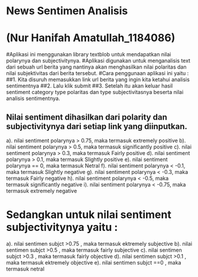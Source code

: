# News Sentimen Analisis
# (Nur Hanifah Amatullah_1184086)
#Aplikasi ini menggunakan library textblob untuk mendapatkan nilai polarynya dan subjectivitynya.
#Aplikasi digunakan untuk menganalisis text dari sebuah url berita yang nantinya akan menghasilkan nilai polaritas dan nilai subjektivitas dari berita tersebut.
#Cara penggunaan aplikasi ini yaitu :
##1. Kita disuruh memasukkan link url berita yang ingin kita ketahui analisis sentimentnya
##2. Lalu klik submit
##3. Setelah itu akan keluar hasil sentiment category type polaritas dan type subjectivitasnya beserta nilai analisis sentimentnya. 
## Nilai sentiment dihasilkan dari polarity dan subjectivitynya dari setiap link yang diinputkan.
a). nilai sentiment polarynya > 0.75, maka termasuk extremely positive
b). nilai sentiment polarynya > 0.5, maka termasuk significantly positive
c). nilai sentiment polarynya > 0.3, maka termasuk Fairly positive
d). nilai sentiment polarynya > 0.1, maka termasuk Slightly positive
e). nilai sentiment polarynya == 0, maka termasuk Netral
f). nilai sentiment polarynya < -0.1, maka termasuk Slightly negative
g). nilai sentiment polarynya < -0.3, maka termasuk Fairly negative
h). nilai sentiment polarynya < -0.5, maka termasuk significantly negative
i). nilai sentiment polarynya < -0.75, maka termasuk extremely negative
# Sedangkan untuk nilai sentiment subjectivitynya yaitu :
a). nilai sentimen subjct >0.75 , maka termasuk ektremely subjective
b). nilai sentimen subjct >0.5 , maka termasuk fairly subjective
c). nilai sentimen subjct >0.3 , maka termasuk fairly objective
d). nilai sentimen subjct >0.1 , maka termasuk ektremely objective
e). nilai sentimen subjct ==0 , maka termasuk netral
